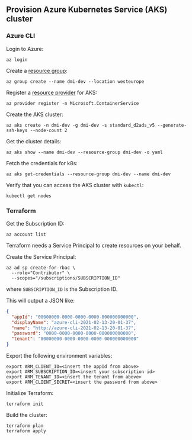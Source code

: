 ## Provision Azure Kubernetes Service (AKS) cluster

### Azure CLI

Login to Azure:
````
az login
````

Create a [resource group](https://docs.microsoft.com/en-us/azure/azure-resource-manager/management/manage-resource-groups-cli#what-is-a-resource-group):
````
az group create --name dmi-dev --location westeurope
````

Register a [resource provider](https://docs.microsoft.com/en-us/azure/azure-resource-manager/management/resource-providers-and-types) for AKS:
````
az provider register -n Microsoft.ContainerService
````

Create the AKS cluster:
```` 
az aks create -n dmi-dev -g dmi-dev -s standard_d2ads_v5 --generate-ssh-keys --node-count 2  
````

Get the cluster details:
````
az aks show --name dmi-dev --resource-group dmi-dev -o yaml
````

Fetch the credentials for k8s:
````
az aks get-credentials --resource-group dmi-dev --name dmi-dev
````

Verify that you can access the AKS cluster with `kubectl`:
````
kubectl get nodes
````

### Terraform

Get the Subscription ID:
````
az account list
````

Terraform needs a Service Principal to create resources on your behalf. 

Create the Service Principal:
````
az ad sp create-for-rbac \
  --role="Contributor" \
  --scopes="/subscriptions/SUBSCRIPTION_ID"
````
where `SUBSCRIPTION_ID` is the Subscription ID.

This will output a JSON like:
````json
{
  "appId": "00000000-0000-0000-0000-000000000000",
  "displayName": "azure-cli-2021-02-13-20-01-37",
  "name": "http://azure-cli-2021-02-13-20-01-37",
  "password": "0000-0000-0000-0000-000000000000",
  "tenant": "00000000-0000-0000-0000-000000000000"
}
````

Export the following environment variables:
````
export ARM_CLIENT_ID=<insert the appId from above>
export ARM_SUBSCRIPTION_ID=<insert your subscription id>
export ARM_TENANT_ID=<insert the tenant from above>
export ARM_CLIENT_SECRET=<insert the password from above>
````

Initialize Terraform:
````
terraform init
````

Build the cluster:
````
terraform plan
terraform apply
````
